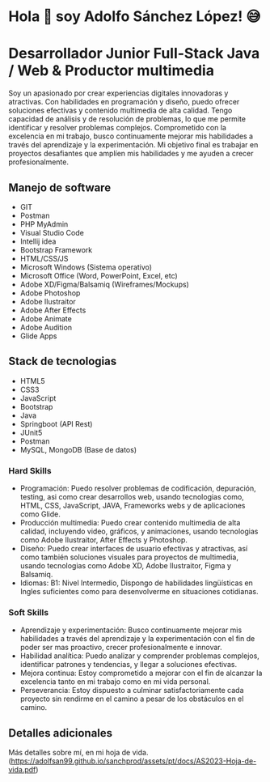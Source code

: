 # Hola 👋 soy Adolfo Sánchez López! 😅

# Desarrollador Junior Full-Stack Java / Web & Productor multimedia
Soy un apasionado por crear experiencias digitales innovadoras y atractivas. Con habilidades en programación y diseño, puedo ofrecer soluciones efectivas y contenido multimedia de alta calidad. Tengo capacidad de análisis y de resolución de problemas, lo que me permite identificar y resolver problemas complejos. Comprometido con la excelencia en mi trabajo, busco continuamente mejorar mis habilidades a través del aprendizaje y la experimentación. Mi objetivo final es trabajar en proyectos desafiantes que amplíen mis habilidades y me ayuden a crecer profesionalmente.

## Manejo de software
* GIT
* Postman
* PHP MyAdmin
* Visual Studio Code
* Intellij idea
* Bootstrap Framework
* HTML/CSS/JS
* Microsoft Windows (Sistema operativo)
* Microsoft Office (Word, PowerPoint, Excel, etc)
* Adobe XD/Figma/Balsamiq (Wireframes/Mockups)
* Adobe Photoshop
* Adobe Ilustraitor
* Adobe After Effects
* Adobe Animate
* Adobe Audition
* Glide Apps

## Stack de tecnologias
* HTML5
* CSS3
* JavaScript
* Bootstrap
* Java
* Springboot (API Rest)
* JUnit5
* Postman
* MySQL, MongoDB (Base de datos)

### Hard Skills

* Programación: Puedo resolver problemas de codificación, depuración, testing, asi como crear desarrollos web, usando tecnologias como, HTML, CSS, JavaScript, JAVA, Frameworks webs y de aplicaciones como Glide.
* Producción multimedia: Puedo crear contenido multimedia de alta calidad, incluyendo video, gráficos, y animaciones, usando tecnologias como Adobe Ilustraitor, After Effects y Photoshop.
* Diseño: Puedo crear interfaces de usuario efectivas y atractivas, así como también soluciones visuales para proyectos de multimedia, usando tecnologias como Adobe XD, Adobe Ilustraitor, Figma y Balsamiq.
* Idiomas: B1: Nivel Intermedio, Dispongo de habilidades lingüísticas en Ingles suficientes como para desenvolverme en situaciones cotidianas.

### Soft Skills

* Aprendizaje y experimentación: Busco continuamente mejorar mis habilidades a través del aprendizaje y la experimentación con el fin de poder ser mas proactivo, crecer profesionalmente e innovar.
* Habilidad analítica: Puedo analizar y comprender problemas complejos, identificar patrones y tendencias, y llegar a soluciones efectivas.
* Mejora continua: Estoy comprometido a mejorar con el fin de alcanzar la excelencia tanto en mi trabajo como en mi vida personal.
* Perseverancia: Estoy dispuesto a culminar satisfactoriamente cada proyecto sin rendirme en el camino a pesar de los obstáculos en el camino.

## Detalles adicionales
Más detalles sobre mí, en mi hoja de vida. (https://adolfsan99.github.io/sanchprod/assets/pt/docs/AS2023-Hoja-de-vida.pdf)

